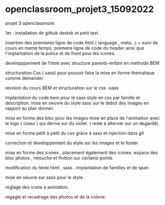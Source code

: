# openclassroom_projet3_15092022
 projet 3 openclassroom

1er : installation de github destok et petit test.

insertion des premieres ligne de code html ( language , meta...) + suivi de cours en meme temps.
premiere ligne de code du header ainsi que l'implantation de la police et de front pour les icones.

developppement de l'html avec structure parents-enfant en methode BEM

structuration Css ( sass) pour pouvoir faire la mise en forme thematique comme demander.

revision du cours BEM et structuration sur le css -saas

implantation du code bem pour le sass style en css par famille et description.
mise en oeuvre du style sass sur le debut des images en rapport au plan donner.


mise en forme des bloc pour les images 
mise en place de l'animation avec le logo ( coeur ) qui derive sur du violet.  ( reste à alterner sur un degardé).

mise en forme petit à petit du css grâce à sass et injection dans git

correction et developpement du style sur les images et le footer

mise en forme des icones , placement également des icones. espace des bloc photos , 
retouche et finition sur certains points.

modification du texte html , sass .
implantation de familles  et de span.

mise en oeuvre sur sass pour le style.


reglage des icone à animation. 

regagle et recadrage des photos et de la colone.



